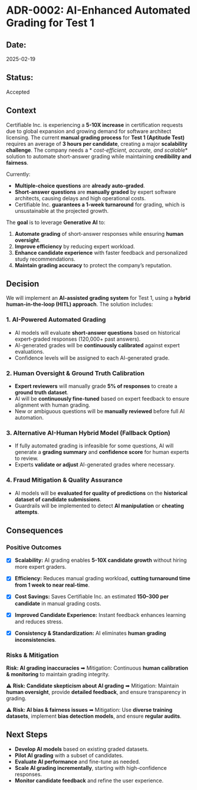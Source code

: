# **ADR-0002: AI-Enhanced Automated Grading for Test 1**

## **Date:**

2025-02-19

## **Status:**

Accepted

## **Context**

Certifiable Inc. is experiencing a **5-10X increase** in certification requests due to global expansion and growing
demand for software architect licensing. The current **manual grading process** for **Test 1 (Aptitude Test)** requires
an average of **3 hours per candidate**, creating a major **scalability challenge**. The company needs a *
*cost-efficient, accurate, and scalable** solution to automate short-answer grading while maintaining **credibility and
fairness**.

Currently:

- **Multiple-choice questions** are **already auto-graded**.
- **Short-answer questions** are **manually graded** by expert software architects, causing delays and high operational
  costs.
- Certifiable Inc. **guarantees a 1-week turnaround** for grading, which is unsustainable at the projected growth.

The **goal** is to leverage **Generative AI** to:

1. **Automate grading** of short-answer responses while ensuring **human oversight**.
2. **Improve efficiency** by reducing expert workload.
3. **Enhance candidate experience** with faster feedback and personalized study recommendations.
4. **Maintain grading accuracy** to protect the company’s reputation.

## **Decision**

We will implement an **AI-assisted grading system** for Test 1, using a **hybrid human-in-the-loop (HITL) approach**.
The solution includes:

### **1. AI-Powered Automated Grading**

- AI models will evaluate **short-answer questions** based on historical expert-graded responses (120,000+ past
  answers).
- AI-generated grades will be **continuously calibrated** against expert evaluations.
- Confidence levels will be assigned to each AI-generated grade.

### **2. Human Oversight & Ground Truth Calibration**

- **Expert reviewers** will manually grade **5% of responses** to create a **ground truth dataset**.
- AI will be **continuously fine-tuned** based on expert feedback to ensure alignment with human grading.
- New or ambiguous questions will be **manually reviewed** before full AI automation.

### **3. Alternative AI-Human Hybrid Model (Fallback Option)**

- If fully automated grading is infeasible for some questions, AI will generate a **grading summary** and **confidence
  score** for human experts to review.
- Experts **validate or adjust** AI-generated grades where necessary.

### **4. Fraud Mitigation & Quality Assurance**

- AI models will be **evaluated for quality of predictions** on the **historical dataset of candidate submissions**.
- Guardrails will be implemented to detect **AI manipulation** or **cheating attempts**.

## **Consequences**

### **Positive Outcomes**

* [X] **Scalability:** AI grading enables **5-10X candidate growth** without hiring more expert graders.

* [X] **Efficiency:** Reduces manual grading workload, **cutting turnaround time from 1 week to near real-time**.

* [X] **Cost Savings:** Saves Certifiable Inc. an estimated **$150–$300 per candidate** in manual grading costs.

* [X] **Improved Candidate Experience:** Instant feedback enhances learning and reduces stress.

* [X] **Consistency & Standardization:** AI eliminates **human grading inconsistencies**.

### **Risks & Mitigation**

**Risk: AI grading inaccuracies**
➡ Mitigation: Continuous **human calibration & monitoring** to maintain grading integrity.

⚠ **Risk: Candidate skepticism about AI grading**
➡ Mitigation: Maintain **human oversight**, provide **detailed feedback**, and ensure transparency in grading.

⚠ **Risk: AI bias & fairness issues**
➡ Mitigation: Use **diverse training datasets**, implement **bias detection models**, and ensure **regular audits**.

## **Next Steps**

- **Develop AI models** based on existing graded datasets.
- **Pilot AI grading** with a subset of candidates.
- **Evaluate AI performance** and fine-tune as needed.
- **Scale AI grading incrementally**, starting with high-confidence responses.
- **Monitor candidate feedback** and refine the user experience.
